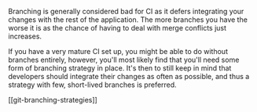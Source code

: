 Branching is generally considered bad for CI as it defers integrating your changes with the rest of the application. The more branches you have the worse it is as the chance of having to deal with merge conflicts just increases.

If you have a very mature CI set up, you might be able to do without branches entirely, however, you'll most likely find that you'll need some form of branching strategy in place. It's then to still keep in mind that developers should integrate their changes as often as possible, and thus a strategy with few, short-lived branches is preferred.

[[git-branching-strategies]]
